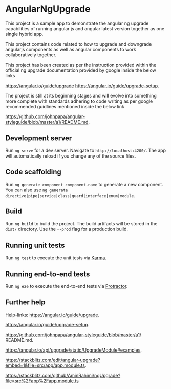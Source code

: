# AngularNgUpgrade

This project is a sample app to demonstrate the angular ng upgrade capabilities of running angular js and angular latest version together as one single hybrid app.

This project contains code related to how to upgrade and downgrade angularjs components as well as angular components to work collaboratively together.

This project has been created as per the instruction provided within the official ng upgrade documentation provided by google inside the below links

https://angular.io/guide/upgrade
https://angular.io/guide/upgrade-setup.

The project is still at its beginning stages and will evolve into something more complete with standards adhering to code writing as per google recommended guidlines mentioned inside the below link

https://github.com/johnpapa/angular-styleguide/blob/master/a1/README.md.

## Development server

Run `ng serve` for a dev server. Navigate to `http://localhost:4200/`. The app will automatically reload if you change any of the source files.

## Code scaffolding

Run `ng generate component component-name` to generate a new component. You can also use `ng generate directive|pipe|service|class|guard|interface|enum|module`.

## Build

Run `ng build` to build the project. The build artifacts will be stored in the `dist/` directory. Use the `--prod` flag for a production build.

## Running unit tests

Run `ng test` to execute the unit tests via [Karma](https://karma-runner.github.io).

## Running end-to-end tests

Run `ng e2e` to execute the end-to-end tests via [Protractor](http://www.protractortest.org/).

## Further help

Help-links:
https://angular.io/guide/upgrade.

https://angular.io/guide/upgrade-setup.

https://github.com/johnpapa/angular-styleguide/blob/master/a1/
README.md.

https://angular.io/api/upgrade/static/UpgradeModule#examples.

https://stackblitz.com/edit/angular-upgrade?embed=1&file=src/app/app.module.ts.

https://stackblitz.com/github/AminRahimi/ngUpgrade?file=src%2Fapp%2Fapp.module.ts
